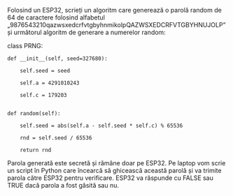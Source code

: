 Folosind un ESP32, scrieți un algoritm care generează o parolă random de 64 de caractere folosind alfabetul „9876543210qazwsxedcrfvtgbyhnmikolpQAZWSXEDCRFVTGBYHNUJOLP” și următorul algoritm de generare a numerelor random:

class PRNG:

    def __init__(self, seed=327680):

        self.seed = seed

        self.a = 4291010243

        self.c = 179203


    def random(self):

        self.seed = abs(self.a - self.seed * self.c) % 65536

        rnd = self.seed / 65536

        return rnd

Parola generată este secretă și rămâne doar pe ESP32. Pe laptop vom scrie un script în Python care încearcă să ghicească această parolă și va trimite parola către ESP32 pentru verificare. ESP32 va răspunde cu FALSE sau TRUE dacă parola a fost găsită sau nu.
